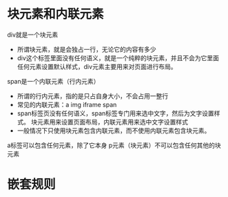 # 块元素和内联元素

div就是一个块元素
- 所谓块元素，就是会独占一行，无论它的内容有多少
- div这个标签里面没有任何语义，就是一个纯粹的块元素，并且不会为它里面任何元素设置默认样式，div元素主要用来对页面进行布局。

span是一个内联元素（行内元素）
- 所谓的行内元素，指的是只占自身大小，不会占用一整行
- 常见的内联元素：a img iframe span
- span标签页没有任何语义，span标签专门用来选中文字，然后为文字设置样式。
块元素用来设置页面布局，内联元素用来选中文字设置样式
- 一般情况下只使用块元素包含内联元素，而不使用内联元素包含块元素。

a标签可以包含任何元素，除了它本身
p元素（块元素）不可以包含任何其他的块元素


# 嵌套规则
